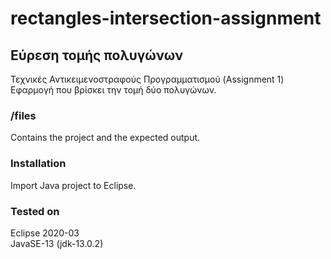 # rectangles-intersection-assignment

## Εύρεση τομής πολυγώνων
Τεχνικές Αντικειμενοστραφούς Προγραμματισμού (Assignment 1)  
Εφαρμογή που βρίσκει την τομή δύο πολυγώνων.

### /files
Contains the project and the expected output.

### Installation
Import Java project to Eclipse.

### Tested on
Eclipse 2020-03  
JavaSE-13 (jdk-13.0.2)
